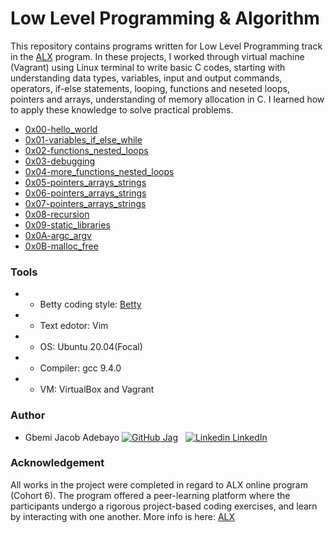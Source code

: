 # Low Level Programming & Algorithm

This repository contains programs written for Low Level Programming track in the [ALX](https://www.alxafrica.com/) program. In these projects, I worked through virtual machine (Vagrant) using Linux terminal to write basic C codes, starting with understanding data types, variables, input and output commands, operators, if-else statements, looping, functions and neseted loops, pointers and arrays, understanding of memory allocation in C.  I learned how to apply these knowledge to solve practical problems.

- [0x00-hello_world](https://github.com/jacobgbemi/alx-low_level_programming/tree/master/0x00-hello_world)
- [0x01-variables_if_else_while](https://github.com/jacobgbemi/alx-low_level_programming/tree/master/0x01-variables_if_else_while)
- [0x02-functions_nested_loops](https://github.com/jacobgbemi/alx-low_level_programming/tree/master/0x02-functions_nested_loops)
- [0x03-debugging](https://github.com/jacobgbemi/alx-low_level_programming/tree/master/0x03-debugging)
- [0x04-more_functions_nested_loops](https://github.com/jacobgbemi/alx-low_level_programming/tree/master/0x04-more_functions_nested_loops)
- [0x05-pointers_arrays_strings](https://github.com/jacobgbemi/alx-low_level_programming/tree/master/0x05-pointers_arrays_strings)
- [0x06-pointers_arrays_strings](https://github.com/jacobgbemi/alx-low_level_programming/tree/master/0x06-pointers_arrays_strings)
- [0x07-pointers_arrays_strings](https://github.com/jacobgbemi/alx-low_level_programming/tree/main/0x07-pointers_arrays_strings)
- [0x08-recursion](https://github.com/jacobgbemi/alx-low_level_programming/tree/main/0x08-recursion)
- [0x09-static_libraries](https://github.com/jacobgbemi/alx-low_level_programming/tree/main/0x09-static_libraries)
- [0x0A-argc_argv](https://github.com/jacobgbemi/alx-low_level_programming/tree/main/0x0A-argc_argv)
- [0x0B-malloc_free](https://github.com/jacobgbemi/alx-low_level_programming/tree/main/0x0B-malloc_free)


### Tools
- - Betty coding style: [Betty](https://github.com/holbertonschool/Betty/wiki)
- - Text edotor: Vim
- - OS: Ubuntu 20.04(Focal)
- - Compiler: gcc 9.4.0
- - VM: VirtualBox and Vagrant

### Author
* Gbemi Jacob Adebayo [![GitHub](https://i.stack.imgur.com/tskMh.png) Jag](https://www.github.com/jacobgbemi) &nbsp; [![Linkedin](https://i.stack.imgur.com/gVE0j.png) LinkedIn](https://www.linkedin.com/in/gbemi-jacob-adebayo)

### Acknowledgement
All works in the project were completed in regard to ALX online program (Cohort 6). The program offered a peer-learning platform where the participants undergo a rigorous project-based coding exercises, and learn by interacting with one another. More info is here: [ALX](https://www.alxafrica.com/)
